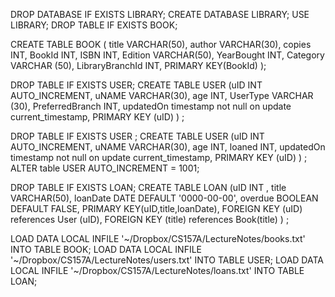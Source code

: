 DROP DATABASE IF EXISTS LIBRARY;
CREATE DATABASE LIBRARY;
USE LIBRARY; 
DROP TABLE IF EXISTS BOOK;

CREATE TABLE BOOK
(
 title VARCHAR(50),
 author VARCHAR(30),
 copies INT,
 BookId INT,
 ISBN INT,
 Edition VARCHAR(50),
 YearBought INT,
 Category VARCHAR (50),
 LibraryBranchId INT,
 PRIMARY KEY(BookId)
 );

DROP TABLE IF EXISTS USER;
CREATE TABLE USER
(uID INT AUTO_INCREMENT,
 uNAME VARCHAR(30),
 age INT,
 UserType VARCHAR (30),
 PreferredBranch INT,
 updatedOn timestamp not null on update current_timestamp,
 PRIMARY KEY (uID)
) ;

DROP TABLE IF EXISTS USER ;
CREATE TABLE USER
(uID INT AUTO_INCREMENT,
 uNAME VARCHAR(30),
 age INT,
 loaned INT,
 updatedOn timestamp not null on update current_timestamp,
 PRIMARY KEY (uID)
) ;
ALTER table USER AUTO_INCREMENT = 1001;

DROP TABLE IF EXISTS LOAN;
CREATE TABLE LOAN
(uID INT ,
 title VARCHAR(50),
 loanDate DATE DEFAULT '0000-00-00',
 overdue BOOLEAN DEFAULT FALSE,
 PRIMARY KEY(uID,title,loanDate),
 FOREIGN KEY (uID) references User (uID),
 FOREIGN KEY (title) references Book(title) 
) ;

LOAD DATA LOCAL INFILE '~/Dropbox/CS157A/LectureNotes/books.txt' INTO TABLE BOOK;
LOAD DATA LOCAL INFILE '~/Dropbox/CS157A/LectureNotes/users.txt' INTO TABLE USER;
LOAD DATA LOCAL INFILE '~/Dropbox/CS157A/LectureNotes/loans.txt' INTO TABLE LOAN;
